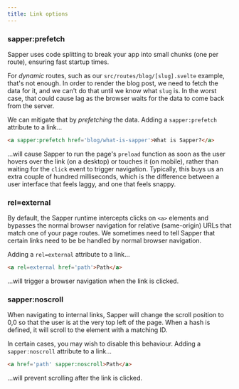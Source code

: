 ```yaml
---
title: Link options
---
```


### sapper:prefetch

Sapper uses code splitting to break your app into small chunks (one per route), ensuring fast startup times.

For *dynamic* routes, such as our `src/routes/blog/[slug].svelte` example, that's not enough. In order to render the blog post, we need to fetch the data for it, and we can't do that until we know what `slug` is. In the worst case, that could cause lag as the browser waits for the data to come back from the server.

We can mitigate that by *prefetching* the data. Adding a `sapper:prefetch` attribute to a link...

```html
<a sapper:prefetch href='blog/what-is-sapper'>What is Sapper?</a>
```

...will cause Sapper to run the page's `preload` function as soon as the user hovers over the link (on a desktop) or touches it (on mobile), rather than waiting for the `click` event to trigger navigation. Typically, this buys us an extra couple of hundred milliseconds, which is the difference between a user interface that feels laggy, and one that feels snappy.

<!-- TODO add a function to prefetch programmatically -->

### rel=external

By default, the Sapper runtime intercepts clicks on `<a>` elements and bypasses the normal browser navigation for relative (same-origin) URLs that match one of your page routes. We sometimes need to tell Sapper that certain links need to be be handled by normal browser navigation.

Adding a `rel=external` attribute to a link...

```html
<a rel=external href='path'>Path</a>
```

...will trigger a browser navigation when the link is clicked.

### sapper:noscroll

When navigating to internal links, Sapper will change the scroll position to 0,0 so that the user is at the very top left of the page. When a hash is defined, it will scroll to the element with a matching ID.

In certain cases, you may wish to disable this behaviour. Adding a `sapper:noscroll` attribute to a link...

```html
<a href='path' sapper:noscroll>Path</a>
```

...will prevent scrolling after the link is clicked.
